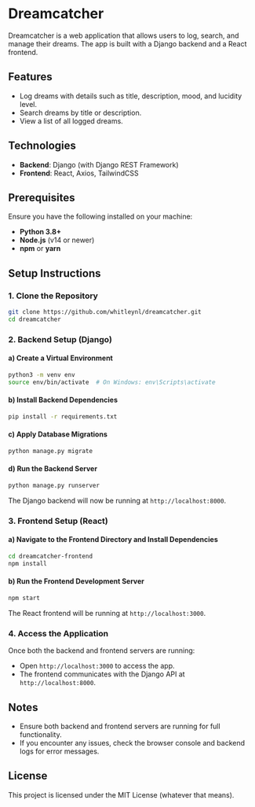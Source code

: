 # Dreamcatcher

Dreamcatcher is a web application that allows users to log, search, and manage their dreams. The app is built with a Django backend and a React frontend.

## Features
- Log dreams with details such as title, description, mood, and lucidity level.
- Search dreams by title or description.
- View a list of all logged dreams.

## Technologies
- **Backend**: Django (with Django REST Framework)
- **Frontend**: React, Axios, TailwindCSS

## Prerequisites

Ensure you have the following installed on your machine:
- **Python 3.8+**
- **Node.js** (v14 or newer)
- **npm** or **yarn**

## Setup Instructions

### 1. Clone the Repository

```bash
git clone https://github.com/whitleynl/dreamcatcher.git
cd dreamcatcher
```

### 2. Backend Setup (Django)

#### a) Create a Virtual Environment

```bash
python3 -m venv env
source env/bin/activate  # On Windows: env\Scripts\activate
```

#### b) Install Backend Dependencies

```bash
pip install -r requirements.txt
```

#### c) Apply Database Migrations

```bash
python manage.py migrate
```

#### d) Run the Backend Server

```bash
python manage.py runserver
```

The Django backend will now be running at `http://localhost:8000`.

### 3. Frontend Setup (React)

#### a) Navigate to the Frontend Directory and Install Dependencies

```bash
cd dreamcatcher-frontend
npm install
```

#### b) Run the Frontend Development Server

```bash
npm start
```

The React frontend will be running at `http://localhost:3000`.

### 4. Access the Application

Once both the backend and frontend servers are running:
- Open `http://localhost:3000` to access the app.
- The frontend communicates with the Django API at `http://localhost:8000`.

## Notes

- Ensure both backend and frontend servers are running for full functionality.
- If you encounter any issues, check the browser console and backend logs for error messages.

## License

This project is licensed under the MIT License (whatever that means).
